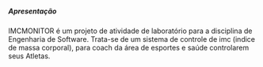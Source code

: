 ##### Apresentação
IMCMONITOR é um projeto de atividade de laboratório para a disciplina de Engenharia de Software. 
Trata-se de um sistema de controle de imc (indice de massa corporal), para coach da área de esportes e saúde controlarem seus Atletas. 

